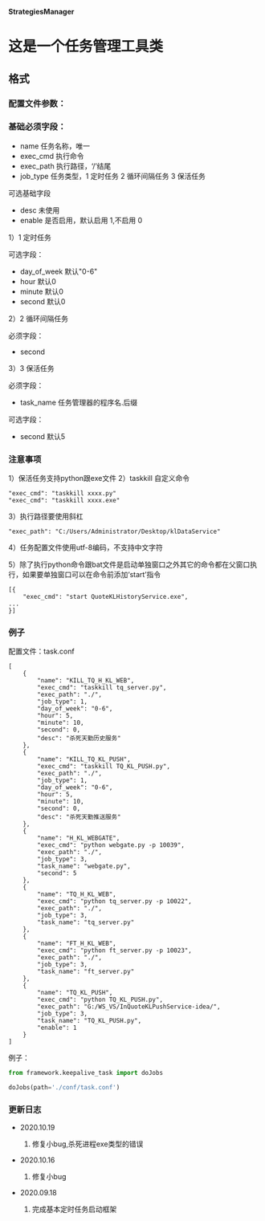 **StrategiesManager**

# 这是一个任务管理工具类

## 格式

### 配置文件参数：
### 基础必须字段：
- name 任务名称，唯一
- exec_cmd 执行命令
- exec_path 执行路径，‘/’结尾
- job_type 任务类型，1 定时任务 2 循环间隔任务 3 保活任务

可选基础字段
- desc 未使用
- enable 是否启用，默认启用 1,不启用 0

1）1 定时任务

可选字段：
- day_of_week 默认"0-6"
- hour 默认0
- minute 默认0
- second 默认0

2）2 循环间隔任务

必须字段：
- second

3）3 保活任务

必须字段：
- task_name 任务管理器的程序名.后缀

可选字段：
- second 默认5

### **注意事项**
1）保活任务支持python跟exe文件
2）taskkill 自定义命令
```
"exec_cmd": "taskkill xxxx.py"
"exec_cmd": "taskkill xxxx.exe"
```
3）执行路径要使用斜杠
```
"exec_path": "C:/Users/Administrator/Desktop/klDataService"
```
4）任务配置文件使用utf-8编码，不支持中文字符

5）除了执行python命令跟bat文件是启动单独窗口之外其它的命令都在父窗口执行，如果要单独窗口可以在命令前添加‘start’指令
```
[{
    "exec_cmd": "start QuoteKLHistoryService.exe",
...
}]
```

### 例子
配置文件：task.conf
```
[
    {
        "name": "KILL_TQ_H_KL_WEB",
        "exec_cmd": "taskkill tq_server.py",
        "exec_path": "./",
        "job_type": 1,
        "day_of_week": "0-6",
        "hour": 5,
        "minute": 10,
        "second": 0,
        "desc": "杀死天勤历史服务"
    },
    {
        "name": "KILL_TQ_KL_PUSH",
        "exec_cmd": "taskkill TQ_KL_PUSH.py",
        "exec_path": "./",
        "job_type": 1,
        "day_of_week": "0-6",
        "hour": 5,
        "minute": 10,
        "second": 0,
        "desc": "杀死天勤推送服务"
    },
    {
        "name": "H_KL_WEBGATE",
        "exec_cmd": "python webgate.py -p 10039",
        "exec_path": "./",
        "job_type": 3,
        "task_name": "webgate.py",
        "second": 5
    },
    {
        "name": "TQ_H_KL_WEB",
        "exec_cmd": "python tq_server.py -p 10022",
        "exec_path": "./",
        "job_type": 3,
        "task_name": "tq_server.py"
    },
    {
        "name": "FT_H_KL_WEB",
        "exec_cmd": "python ft_server.py -p 10023",
        "exec_path": "./",
        "job_type": 3,
        "task_name": "ft_server.py"
    },
    {
        "name": "TQ_KL_PUSH",
        "exec_cmd": "python TQ_KL_PUSH.py",
        "exec_path": "G:/WS_VS/InQuoteKLPushService-idea/",
        "job_type": 3,
        "task_name": "TQ_KL_PUSH.py",
        "enable": 1
    }
]
```
例子：
```python
from framework.keepalive_task import doJobs

doJobs(path='./conf/task.conf')
```

### 更新日志
- 2020.10.19
    1) 修复小bug,杀死进程exe类型的错误
    
- 2020.10.16
    1) 修复小bug
    
- 2020.09.18
    1) 完成基本定时任务启动框架
